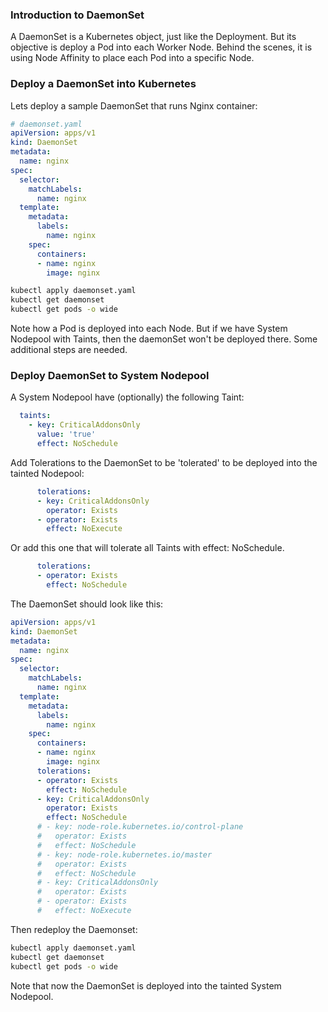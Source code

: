 ### Introduction to DaemonSet

A DaemonSet is a Kubernetes object, just like the Deployment. But its objective is deploy a Pod into each Worker Node. Behind the scenes, it is using Node Affinity to place each Pod into a specific Node.

### Deploy a DaemonSet into Kubernetes

Lets deploy a sample DaemonSet that runs Nginx container:

```yaml
# daemonset.yaml
apiVersion: apps/v1
kind: DaemonSet
metadata:
  name: nginx
spec:
  selector:
    matchLabels:
      name: nginx
  template:
    metadata:
      labels:
        name: nginx
    spec:
      containers:
      - name: nginx
        image: nginx
```

```bash
kubectl apply daemonset.yaml
kubectl get daemonset
kubectl get pods -o wide
```

Note how a Pod is deployed into each Node.
But if we have System Nodepool with Taints, then the daemonSet won't be deployed there. Some additional steps are needed.

### Deploy DaemonSet to System Nodepool

A System Nodepool have (optionally) the following Taint:

```yaml
  taints:
    - key: CriticalAddonsOnly
      value: 'true'
      effect: NoSchedule
```

Add Tolerations to the DaemonSet to be 'tolerated' to be deployed into the tainted Nodepool:

```yaml
      tolerations:
      - key: CriticalAddonsOnly
        operator: Exists
      - operator: Exists
        effect: NoExecute
```

Or add this one that will tolerate all Taints with effect: NoSchedule.

```yaml
      tolerations:
      - operator: Exists
        effect: NoSchedule
```

The DaemonSet should look like this:

```yaml
apiVersion: apps/v1
kind: DaemonSet
metadata:
  name: nginx
spec:
  selector:
    matchLabels:
      name: nginx
  template:
    metadata:
      labels:
        name: nginx
    spec:
      containers:
      - name: nginx
        image: nginx
      tolerations:
      - operator: Exists
        effect: NoSchedule
      - key: CriticalAddonsOnly
        operator: Exists
        effect: NoSchedule
      # - key: node-role.kubernetes.io/control-plane
      #   operator: Exists
      #   effect: NoSchedule
      # - key: node-role.kubernetes.io/master
      #   operator: Exists
      #   effect: NoSchedule
      # - key: CriticalAddonsOnly
      #   operator: Exists
      # - operator: Exists
      #   effect: NoExecute
```

Then redeploy the Daemonset:

```bash
kubectl apply daemonset.yaml
kubectl get daemonset
kubectl get pods -o wide
```

Note that now the DaemonSet is deployed into the tainted System Nodepool.